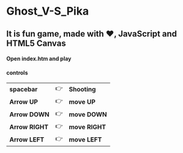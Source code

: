 # Ghost_V-S_Pika
<h2>It is fun game, made with ❤, JavaScript and HTML5 Canvas</h2>
<h4><strong>Open index.htm and play</strong></h4>
<h4>controls</h4>
<table border="0">
  <tr>
    <td><strong>spacebar</strong></td>
    <td>👉</td>
    <td><strong>Shooting</strong></td>
  </tr>
  <tr>
    <td><strong>Arrow UP</strong></td>
    <td>👉</td>
    <td><strong>move UP</strong></td>
  </tr>
  <tr>
    <td><strong>Arrow DOWN</strong></td>
    <td>👉</td>
    <td><strong>move DOWN</strong></td>
  </tr>
  <tr>
    <td><strong>Arrow RIGHT</strong></td>
    <td>👉</td>
    <td><strong>move RIGHT</strong></td>
  </tr>
  <tr>
    <td><strong>Arrow LEFT</strong></td>
    <td>👉</td>
    <td><strong>move LEFT</strong></td>
  </tr>
</table>
